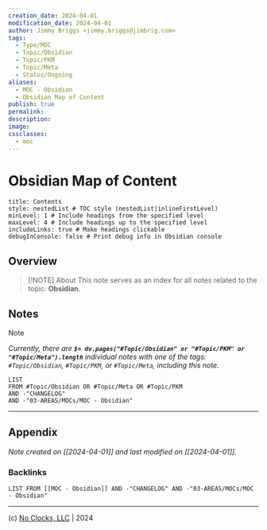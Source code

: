 ```yaml
---
creation_date: 2024-04-01
modification_date: 2024-04-01
author: Jimmy Briggs <jimmy.briggs@jimbrig.com>
tags:
  - Type/MOC
  - Topic/Obsidian
  - Topic/PKM
  - Topic/Meta
  - Status/Ongoing
aliases:
  - MOC - Obsidian
  - Obsidian Map of Content
publish: true
permalink:
description:
image:
cssclasses:
  - moc
---
```


# Obsidian Map of Content

```table-of-contents
title: Contents 
style: nestedList # TOC style (nestedList|inlineFirstLevel)
minLevel: 1 # Include headings from the specified level
maxLevel: 4 # Include headings up to the specified level
includeLinks: true # Make headings clickable
debugInConsole: false # Print debug info in Obsidian console
```

## Overview

> [!NOTE] About
> This note serves as an index for all notes related to the topic: **Obsidian**.

## Notes

> [!NOTE]
> *Currently, there are **`$= dv.pages("#Topic/Obsidian" or "#Topic/PKM" or "#Topic/Meta").length`**  individual notes with one of the tags: `#Topic/Obsidian`, `#Topic/PKM`, or `#Topic/Meta`, including this note.*

```dataview
LIST
FROM #Topic/Obsidian OR #Topic/Meta OR #Topic/PKM
AND -"CHANGELOG"
AND -"03-AREAS/MOCs/MOC - Obsidian"
```

***

## Appendix

*Note created on [[2024-04-01]] and last modified on [[2024-04-01]].*

### Backlinks

```dataview
LIST FROM [[MOC - Obsidian]] AND -"CHANGELOG" AND -"03-AREAS/MOCs/MOC - Obsidian"
```

***

(c) [No Clocks, LLC](https://github.com/noclocks) | 2024